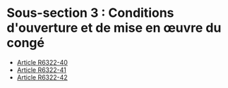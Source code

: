 # Sous-section 3 : Conditions d'ouverture et de mise en œuvre du congé

* [Article R6322-40](./LEGIARTI000018523166.md)
* [Article R6322-41](./LEGIARTI000018523164.md)
* [Article R6322-42](./LEGIARTI000018523162.md)
